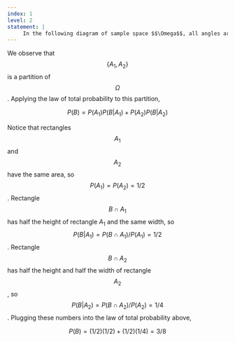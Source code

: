 ```yaml
---
index: 1
level: 2
statement: |
     In the following diagram of sample space $$\Omega$$, all angles are right angles, and the probability of each event is proportional to its area. Use the law of total probability to compute the value of $P(B)$: ![Area Diagram](/practice_problems/docs/assets/squares.jpg)
---
```

We observe that $$\{A_1,A_2\}$$ is a partition of  $$\Omega$$. Applying the law of total probability to this partition, 

$$P(B) = P(A_1)P(B|A_1) + P(A_2)P(B|A_2)$$

Notice that rectangles $$A_1$$ and $$A_2$$ have the same area, so $$P(A_1) = P(A_2) = 1/2$$. Rectangle $$B \cap A_1$$ has half the height of rectangle $A_1$ and the same width, so $$P(B|A_1) = P(B \cap A_1) / P(A_1) = 1/2$$. Rectangle $$B \cap A_2$$ has half the height and half the width of rectangle $$A_2$$, so $$P(B|A_2) = P(B \cap A_2) / P(A_2) = 1/4$$. Plugging these numbers into the law of total probability above, 

$$P(B) = (1/2)(1/2) + (1/2)(1/4) = 3/8$$